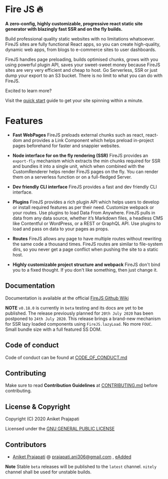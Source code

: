 # Fire JS 🔥

**A zero-config, highly customizable, progressive react static site generator with blazingly fast SSR and on the fly builds.**

Build professional quality static websites with no limitations whatsoever. FireJS sites are fully functional React apps, so you can create high-quality, dynamic web apps, from blogs to e-commerce sites to user dashboards.

FireJS handles page preloading, builds optimised chunks, grows with you using powerful plugin API, saves your sweet-sweet money because FireJS sites are very very efficient and cheap to host. Go Serverless, SSR or just dump your export to an S3 bucket. There is no limit to what you can do with FireJS. 

Excited to learn more?

Visit the [quick start](https://github.com/eAdded/FireJS/wiki/Quick-Start) guide to get your site spinning within a minute.

# Features

+ **Fast WebPages** FireJS preloads external chunks such as react, react-dom and provides a Link Component which helps preload in-project pages beforehand for faster and snappier websites.

+ **Node interface for on the fly rendering (SSR)** FireJS provides an `export-fly` mechanism which extracts the min chunks required for SSR and bundles it into a single unit, which when combined with the CustomRenderer helps render FireJS pages on the fly. You can render them on a serverless function or on a full-fledged Server.

+ **Dev friendly CLI interface** FireJS provides a fast and dev friendly CLI interface.

+ **Plugins** FireJS provides a rich plugin API which helps users to develop or install required features as per their need. Customize webpack or your routes. Use plugins to load Data From Anywhere. FireJS pulls in data from any data source, whether it’s Markdown files, a headless CMS like Contentful or WordPress, or a REST or GraphQL API. Use plugins to load and pass on data to your pages as props.

+ **Routes** FireJS allows any page to have multiple routes without rewriting the same code a thousand times. FireJS routes are similar to file-system dirs, so you never get a page conflict when pushing the site to a static host.

+ **Highly customizable project structure and webpack** FireJS don't bind you to a fixed thought. If you don't like something, then just change it.

## Documentation

Documentation is available at the official [FireJS Github Wiki](https://github.com/eAdded/FireJS/wiki)

**NOTE** `v0.18.0` is currently in `beta` testing and its docs are yet to be published. The release previously planned for `20th July 2020` has been postponed to `24th July 2020`.
This release brings a brand-new mechanism for SSR lazy loaded components using `FireJS.lazyLoad`. No more `FOUC`. Small bundle size with a full featured SS DOM.

## Code of conduct

Code of conduct can be found at [CODE_OF_CONDUCT.md](CODE_OF_CONDUCT.md)

## Contributing

Make sure to read **Contribution Guidelines** at [CONTRIBUTING.md](CONTRIBUTING.md) before contributing.

## License & Copyright

Copyright (C) 2020 Aniket Prajapati

Licensed under the [GNU GENERAL PUBLIC LICENSE](LICENSE)

## Contributors
 + [Aniket Prajapati](https://github.com/aniketfuryrocks) @ prajapati.ani306@gmail.com , [eAdded](http://www.eadded.com)

**Note** Stable `beta` releases will be published to the `latest` channel. `nitely` channel shall be used for unstable builds.

